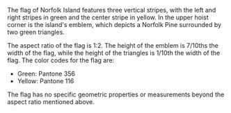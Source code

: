 The flag of Norfolk Island features three vertical stripes, with the left and right stripes in green and the center stripe in yellow. In the upper hoist corner is the island's emblem, which depicts a Norfolk Pine surrounded by two green triangles.

The aspect ratio of the flag is 1:2. The height of the emblem is 7/10ths the width of the flag, while the height of the triangles is 1/10th the width of the flag. The color codes for the flag are:

- Green: Pantone 356
- Yellow: Pantone 116

The flag has no specific geometric properties or measurements beyond the aspect ratio mentioned above.